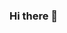 ### Hi there 👋

<!--
**w11o/w11o** is a ✨ _special_ ✨ repository because its `README.md` (this file) appears on your GitHub profile.

Here are some ideas to get you started:

- 🔭 I’m currently working on a small projects
- 🌱 I’m currently learning Python
- 👯 I’m looking to collaborate on my classmates
- 🤔 I’m looking for help with senior students
- 💬 Ask me about making calculators...
- 📫 How to reach me: petr.turuntsev@gmail.com
- 😄 Pronouns: he/him
- ⚡ Fun fact: I'm interested in information security
